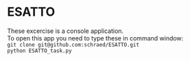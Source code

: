 # ESATTO

These excercise is a console application.\
To open this app you need to type these in command window: \
```git clone git@github.com:schraed/ESATTO.git``` \
```python ESATTO_task.py```






